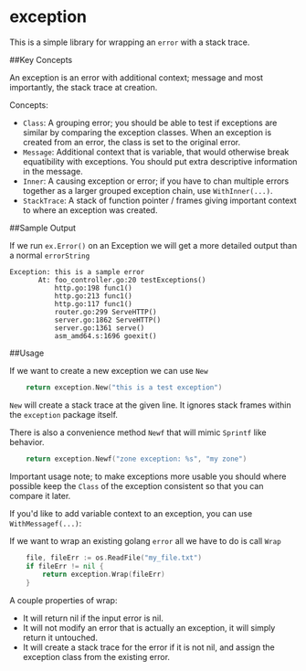 exception
=========

This is a simple library for wrapping an `error` with a stack trace.

##Key Concepts

An exception is an error with additional context; message and most importantly, the stack trace at creation.

Concepts:
- `Class`: A grouping error; you should be able to test if exceptions are similar by comparing the exception classes. When an exception is created from an error, the class is set to the original error.
- `Message`: Additional context that is variable, that would otherwise break equatibility with exceptions. You should put extra descriptive information in the message.
- `Inner`: A causing exception or error; if you have to chan multiple errors together as a larger grouped exception chain, use `WithInner(...)`.
- `StackTrace`: A stack of function pointer / frames giving important context to where an exception was created.

##Sample Output

If we run `ex.Error()` on an Exception we will get a more detailed output than a normal `errorString`

```text
Exception: this is a sample error
       At: foo_controller.go:20 testExceptions()
           http.go:198 func1()
           http.go:213 func1()
           http.go:117 func1()
           router.go:299 ServeHTTP()
           server.go:1862 ServeHTTP()
           server.go:1361 serve()
           asm_amd64.s:1696 goexit()
```

##Usage

If we want to create a new exception we can use `New`

```go
	return exception.New("this is a test exception")
```

`New` will create a stack trace at the given line. It ignores stack frames within the `exception` package itself. 

There is also a convenience method `Newf` that will mimic `Sprintf` like behavior.

```go
	return exception.Newf("zone exception: %s", "my zone")
```

Important usage note; to make exceptions more usable you should where possible keep the `Class` of the exception consistent so that you can compare it later.

If you'd like to add variable context to an exception, you can use `WithMessagef(...)`:



If we want to wrap an existing golang `error` all we have to do is call `Wrap`

```go
	file, fileErr := os.ReadFile("my_file.txt")
	if fileErr != nil {
		return exception.Wrap(fileErr)
	}
```

A couple properties of wrap:
* It will return nil if the input error is nil.
* It will not modify an error that is actually an exception, it will simply return it untouched.
* It will create a stack trace for the error if it is not nil, and assign the exception class from the existing error.